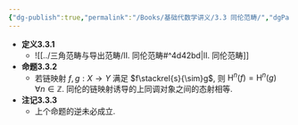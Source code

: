 ```yaml
---
{"dg-publish":true,"permalink":"/Books/基础代数学讲义/3.3 同伦范畴/","dgPassFrontmatter":true,"created":"2024-07-15T20:36:15.729+08:00","updated":"2024-07-16T21:35:49.542+08:00"}
---
```


+ **定义3.3.1**
	+ ![[../三角范畴与导出范畴/Ⅱ. 同伦范畴#^4d42bd\|Ⅱ. 同伦范畴]]
+ **命题3.3.2**
	+ 若链映射 $f,g:X\rightarrow Y$ 满足 $f\stackrel{s}{\sim}g$, 则 $\mathrm{H}^n(f)=\mathrm{H}^n(g)\quad\forall n \in \mathbb{Z}$. 同伦的链映射诱导的上同调对象之间的态射相等.
+ **注记3.3.3**
	+ 上个命题的逆未必成立.